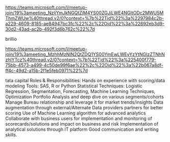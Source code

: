 https://teams.microsoft.com/l/meetup-join/19%3ameeting_NzljYmJkNGQtZjM4YS00ZGJiLWE4NGItODc2MWU5MThmZWUw%40thread.v2/0?context=%7b%22Tid%22%3a%2297984c2b-a229-4609-8185-ae84947bc3fc%22%2c%22Oid%22%3a%22692eb3d9-30d2-43ad-ac2b-492f3d6b762c%22%7d

brillio


https://teams.microsoft.com/l/meetup-join/19%3ameeting_MzhhMzNlN2QtZDQ1YS00YmEwLWEyYzYtNGIzZTNhNzhlYTcz%40thread.v2/0?context=%7b%22Tid%22%3a%225400f779-75bb-4573-a499-4c50de99f6ae%22%2c%22Oid%22%3a%22b067a8df-ff4c-49d2-a15b-2f1e5feb0971%22%7d

tata capital 
Roles & Responsibilities:
Hands on experience with scoring/data modeling
Tools: SAS, R or Python
Statistical Techniques: Logistic Regression, Segmentation, Forecasting, Machine Learning Techniques, Optimization
Portfolio Analysis and deep dive on various segments/cohorts
Manage Bureau relationship and leverage it for market trends/insights
Data augmentation through external/Alternate Data providers partners for better scoring
Use of Machine Learning algorithm for advanced analytics
Collaborate with business users for implementation and monitoring of scorecards/solutions and impact on business and risk
Implementation of analytical solutions through IT platform
Good communication and writing skills.
